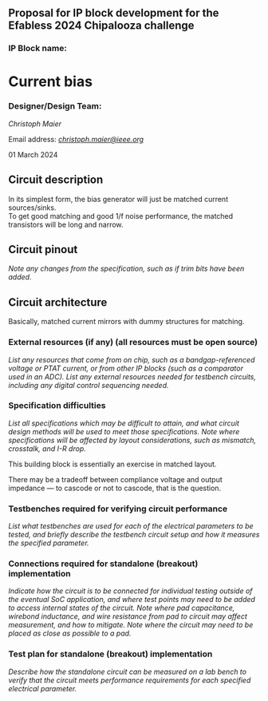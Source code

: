## Proposal for IP block development for the Efabless 2024 Chipalooza challenge

### IP Block name:

# Current bias

### Designer/Design Team:

*Christoph Maier*

Email address: [*christoph.maier@ieee.org*](mailto:christoph.maier@ieee.org)

01 March 2024

## Circuit description

In its simplest form, the bias generator will just be matched current sources/sinks.  
To get good matching and good 1/f noise performance, 
the matched transistors will be long and narrow.

## Circuit pinout

*Note any changes from the specification, such as if trim bits have been
added.*

## Circuit architecture

Basically, matched current mirrors with dummy structures for matching.

### External resources (if any) (all resources must be open source)

*List any resources that come from on chip, such as a bandgap-referenced
voltage or PTAT current, or from other IP blocks (such as a comparator
used in an ADC). List any external resources needed for testbench
circuits, including any digital control sequencing needed.*

### Specification difficulties

*List all specifications which may be difficult to attain, and what
circuit design methods will be used to meet those specifications. Note
where specifications will be affected by layout considerations, such as
mismatch, crosstalk, and I-R drop.*  
  
This building block is essentially an exercise in matched layout.  
  
There may be a tradeoff between compliance voltage and output impedance 
— to cascode or not to cascode, that is the question.

### Testbenches required for verifying circuit performance

*List what testbenches are used for each of the electrical parameters to
be tested, and briefly describe the testbench circuit setup and how it
measures the specified parameter.*

### Connections required for standalone (breakout) implementation

*Indicate how the circuit is to be connected for individual testing
outside of the eventual SoC application, and where test points may need
to be added to access internal states of the circuit. Note where pad
capacitance, wirebond inductance, and wire resistance from pad to
circuit may affect measurement, and how to mitigate. Note where the
circuit may need to be placed as close as possible to a pad.*

### Test plan for standalone (breakout) implementation

*Describe how the standalone circuit can be measured on a lab bench to
verify that the circuit meets performance requirements for each
specified electrical parameter.*
